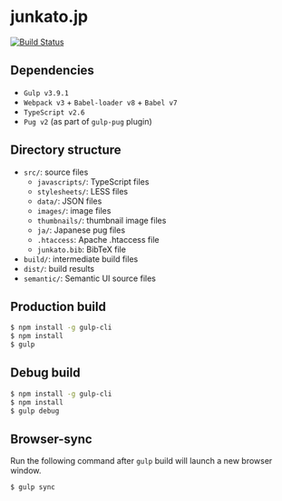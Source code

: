 # junkato.jp

[![Build Status](https://travis-ci.org/arcatdmz/junkato.jp.svg?branch=master)](https://travis-ci.org/arcatdmz/junkato.jp)

## Dependencies

- `Gulp v3.9.1`
- `Webpack v3` + `Babel-loader v8` + `Babel v7`
- `TypeScript v2.6`
- `Pug v2` (as part of `gulp-pug` plugin)

## Directory structure

- `src/`: source files
  - `javascripts/`: TypeScript files
  - `stylesheets/`: LESS files
  - `data/`: JSON files
  - `images/`: image files
  - `thumbnails/`: thumbnail image files
  - `ja/`: Japanese pug files
  - `.htaccess`: Apache .htaccess file
  - `junkato.bib`: BibTeX file
- `build/`: intermediate build files
- `dist/`: build results
- `semantic/`: Semantic UI source files

## Production build

```sh
$ npm install -g gulp-cli
$ npm install
$ gulp
```

## Debug build

```sh
$ npm install -g gulp-cli
$ npm install
$ gulp debug
```

## Browser-sync

Run the following command after `gulp` build will launch a new browser window.

```sh
$ gulp sync
```
